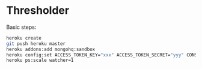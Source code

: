 Thresholder
===========

Basic steps:

```bash
heroku create
git push heroku master
heroku addons:add mongohq:sandbox
heroku config:set ACCESS_TOKEN_KEY="xxx" ACCESS_TOKEN_SECRET="yyy" CONSUMER_KEY="aaa" CONSUMER_SECRET="bbb"
heroku ps:scale watcher=1
```
